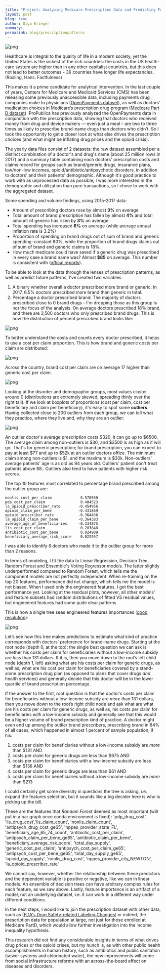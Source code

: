 ```yaml
---
title: "Project: Analyzing Medicare Prescription Data and Predicting Future Prescription Patterns."
layout: post
blog: true
author: Olga Krieger
summary:
permalink: blog/prescriptionpatterns
---
```


![png](/assets/images/posts/PardD/main.png)

Healthcare is integral to the quality of life in a modern society, yet the United States is the sickest of the rich countries: the costs in the US health-care system are higher than in any other capitalist countries, but this does not lead to better outcomes - 39 countries have longer life expectancies. (Rosling, Hans. Factfulness)

This makes it a prime candidate for analytical intervention. In the last couple of years, Centers for Medicare and Medicaid Services (CMS) has been releasing some previously unaccessible data, including payments drug companies make to physicians ([OpenPayments dataset](https://www.cms.gov/OpenPayments/Explore-the-Data/Dataset-Downloads.html)), as well as doctors’ medication choices in Medicare’s prescription drug program ([Medicare Part D dataset](https://www.cms.gov/Research-Statistics-Data-and-Systems/Statistics-Trends-and-Reports/Medicare-Provider-Charge-Data/Part-D-Prescriber.html)). ProPublica has previously analyzed the OpenPayments data in conjunction with the prescription data, showing that doctors who received money from drug and device makers — even just a meal – are two to three times as likely to prescribe brand-name drugs than doctors who didn’t. So I took the opportunity to get a closer look at what else drives the prescription choices (and what might be inflating drug prices and the opioid crisis).

The yearly data files consist of 2 datasets: the raw dataset assembled per a distinct combination of a doctor's and drug's name (about 25 million rows in 2017) and a summary table containing each doctors' prescription costs and claims record for groups such as brand/generic drugs, insurance plans, low/non-low incomes, opioid/antibiotic/antipsychotic disorders, in addition to doctors' and their patients' demographic. Although it's good practice to work with as unprocessed data as possible, I was more interested in the demographic and utilization than pure transactions, so I chose to work with the aggregated dataset. 

Some spending and volume findings, using 2015-2017 data: 

- Amount of prescribing doctors rose by almost **3%** on average
- Total amount of brand prescription has fallen by almost **4%** and total amount of generic has risen by **3%** on average
- Total spending has increased **8%** on average (while average annual inflation rate is 3.2%)
- Proportion of spending on brand drugs out of sum of brand and generic spending: constant 80%, while the proportion of brand drugs claims out of sum of brand and generic claims is 18%.
- How much medicare could have saved if a generic drug was prescribed in every case a brand name was? Almost **$85** on average. This number is consistent with ([offical reports](https://accessiblemeds.org/sites/default/files/2017-07/2017-AAM-Access-Savings-Report-2017-web2.pdf)). 

To be able to look at the data through the lenses of prescription patterns, as well as predict future patterns, I've created two variables:

1. A binary whether overall a doctor prescribed more brand or generic. In 2017, 6.5% doctors prescribed more brand than generic in total. 
2. Percentage a doctor prescribed brand. The majority of doctors prescribed close to 0 brand drugs - I'm dropping those as this group is not the focus of the analysis. On average doctors prescribed 18% brand, and there are 3,500 doctors who only prescribed brand drugs. This is how the distribution of percent prescribed brand looks like:

![png](/assets/images/posts/PardD/percentbrand,count2.png)

To better understand the costs and counts every doctor prescribed, it helps to use a cost per claim proportion. 
This is how brand and generic costs per claim are distributed:

![png](/assets/images/posts/PardD/distribution_costperclaim.png)

Across the country, brand cost per claim are on average 17 higher than generic cost per claim.

![png](/assets/images/posts/PardD/costperclaim,state.png)

Looking at the disorder and demographic groups, most values cluster around 0 (distributions are extremely skewed, spreading thinly over the right tail). If we look at boxplots of proportions (cost per claim, cost per beneficiary and claim per beneficiary), it's easy to spot some **outliers**. Having collected close to 200 outliers from each group, we can tell what they practice, where they live and, why they are an outlier:
  
![png](/assets/images/posts/PardD/outliers3together.png)


An outlier doctor's average prescription costs $320, it can go up to $6500. The average claim among non-outliers is $30, and $3500 is as high as it will go. That's for generic prescription; for brand prescription, you can expect to pay at least $77 and up to $52k at an outlier doctors office. The minimum claim among non-outliers is $1, and the maximum is $30k. Non-outliers' average patients' age is as old as 94 years old. Outliers' patient don't treat patients above 88.. Outliers also tend to have patients with higher risk scores.

The top 10 features most correlated to percentage brand prescribed among the outlier group are:
```
nonlis_cost_per_claim             0.576560
pdp_cost_per_claim                0.484523
la_opioid_prescriber_rate        -0.454956
opioid_claim_per_bene            -0.431869
opioid_prescriber_rate           -0.364436
la_opioid_claim_per_bene         -0.364383
average_age_of_beneficiaries     -0.334875
lis_cost_per_claim                0.283848
antibiotic_cost_per_bene          0.024989
beneficiary_average_risk_score    0.022957
```



I was able to identify 6 doctors who made it to the outlier group for more than 2 reasons. 


In terms of modeling, I fit the data to Linear Regression, Decision Tree, Random Forest and Ensemble's Voting Regressor models. The latter slightly underperformed compared to Random Forest, which tells me the component models are not perfectly independent. When re-training on the top 20 features, performance did not change, which tells me the model is not biased. When I used only the engineered features, I got the best performance yet. Looking at the residual plots, however, all other models' and feature subsets had random distributions of fitted VS residual values, but engineered features had some quite clear patterns.

This is how a single tree sees engineered features importances ([good resolution](https://github.com/olgadk7/healthcare/blob/master/images/tree_engineered.png)):

![png](/assets/images/posts/PardD/tree_engineered.png)

Let’s see how this tree makes predictions to estimate what kind of practice corresponds with doctors' preference for brand-name drugs. Starting at the root node (depth 0, at the top): the single best question we can ask is whether his costs per claim for beneficiaries without a low-income subsidy are *less* than 131 dollars. If it is, then you move down to the root’s left child node (depth 1, left) asking what are his costs per claim for generic drugs, as well as, what are his cost per claim for beneficiaries covered by a stand-alone prescription drug plan (as opposed to plans that cover drugs *and* health services) and generally decide that this doctor will be in the lower quartile of brand prescription percentage. 

If the answer to the first, root question is that the doctor’s costs per claim for beneficiaries without a low-income subsidy are *more* than 131 dollars, then you move down to the root’s right child node and ask what are what are his costs per claim for generic drugs, as well as, his costs per claim for beneficiaries *with* a low-income subsidy and generally see that this would be a higher volume of brand prescription kind of practice. A doctor might even end up among the outlier brand prescribers, prescribing brand in 84% of all cases, which happened in almost 1 percent of sample population, if his:
1. costs per claim for beneficiaries without a low-income subsidy are *more* than $131 AND
2. costs per claim for generic drugs are less than $675 AND
3. costs per claim for beneficiaries *with* a low-income subsidy are less than $158 AND
4. costs per claim for generic drugs are less than $61 AND
5. costs per claim for beneficiaries without a low-income subsidy are *more* than $213

I could certainly get some diversity in questions the tree is asking, i.e. expand the features selection, but it sounds like a big decider here is who is picking up the bill. 

These are the features that *Random Forest* deemed as most important (will put in a bar graph once conda environment is fixed):
'pdp_drug_cost', 'lis_drug_cost','lis_claim_count', 'nonlis_claim_count', 
'antipsych_drug_cost_ge65', 'nppes_provider_state_FL', 'beneficiary_age_65_74_count', 
'antibiotic_cost_per_claim', 'antipsych_claim_per_bene_ge65', 'antibiotic_claim_per_bene', 
'beneficiary_average_risk_score', 'total_day_supply', 'generic_cost_per_claim', 
'antipsych_cost_per_claim_ge65', 'antipsych_cost_per_bene_ge65', 'total_day_supply_ge65', 
'opioid_day_supply', 'nonlis_drug_cost', 'nppes_provider_city_NEWTON', 
'la_opioid_prescriber_rate'

We cannot say, however, whether the relationship between these predictors and the dependent variable is positive or negative, like we can in linear models. An ensemble of decision trees can have arbitrary complex rules for each feature, as we saw above. Lastly, feature importance is an artifact of a model, not an underlying dataset, i.e. it can work in a different way under different conditions. 

In the next steps, I would like to join the prescription dataset with other data, such as ([FDA's Drug Safety-related Labeling Changes](https://www.accessdata.fda.gov/scripts/cder/safetylabelingchanges/)) or indeed, the prescription data for population at large, not just for those enrolled at Medicare PartD, which would allow further investigation into the income inequality hypothesis.

This research did not find any considerable insights in terms of what drives drug prices or the opioid crises, but my hunch is, as with other public health accomplishments in human history, such as antibiotics and public sanitation (sewer systems and chlorinated water), the new improvements will come from social infrastructure reforms with an across-the-board effect on diseases and disorders.
